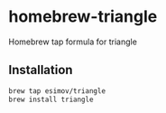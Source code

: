 # homebrew-triangle

Homebrew tap formula for triangle

## Installation

```bash
brew tap esimov/triangle
brew install triangle
```

